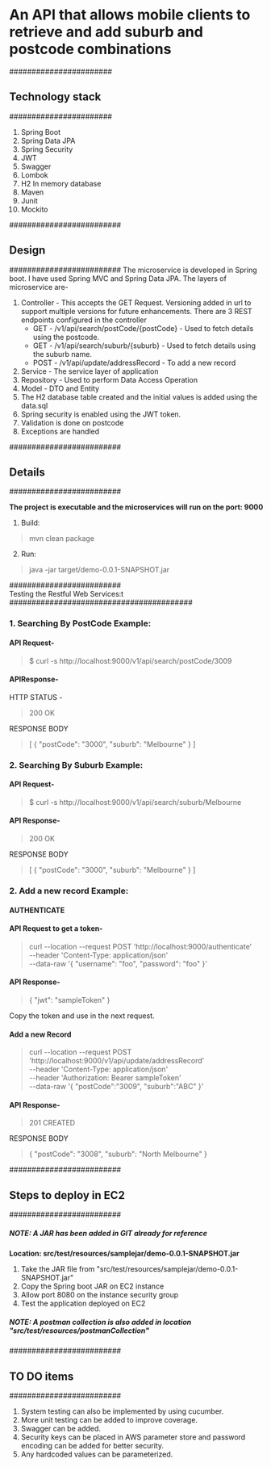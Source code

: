 # An API that allows mobile clients to retrieve and add suburb and postcode combinations

#######################<br />
## Technology stack <br/>
#######################
1. Spring Boot
2. Spring Data JPA
3. Spring Security
4. JWT
5. Swagger
6. Lombok
7. H2 In memory database
8. Maven
9. Junit
10. Mockito

#########################<br />
## Design <br />
#########################
The microservice is developed in Spring boot. 
I have used Spring MVC and Spring Data JPA. 
The layers of microservice are-

1. Controller - This accepts the GET Request. 
     Versioning added in url to support multiple versions for future enhancements. 
     There are 3 REST endpoints configured in the controller
     * GET - /v1/api/search/postCode/{postCode} - Used to fetch details using the postcode.
     * GET - /v1/api/search/suburb/{suburb} - Used to fetch details using the suburb name.
     * POST - /v1/api/update/addressRecord - To add a new record
2. Service - The service layer of application
3. Repository - Used to perform Data Access Operation
4. Model - DTO and Entity
5. The H2 database table created and the initial values is added using the data.sql
6. Spring security is enabled using the JWT token.
7. Validation is done on postcode
8. Exceptions are handled


#########################<br />
## Details<br />
#########################

**The project is executable and the microservices will run on the port: 9000**

1. Build:

>mvn clean package

2. Run:

>java -jar target/demo-0.0.1-SNAPSHOT.jar


#########################<br />
Testing the Restful Web Services:t<br />
#########################################

### 1. Searching By PostCode Example:

#### API Request-

   >$ curl -s http://localhost:9000/v1/api/search/postCode/3009

#### APIResponse-
 HTTP STATUS - 
 >200 OK 

RESPONSE BODY
>[
{
"postCode": "3000",
"suburb": "Melbourne"
}
]

### 2. Searching By Suburb Example:

#### API Request-

>$ curl -s http://localhost:9000/v1/api/search/suburb/Melbourne

#### API Response-

>200 OK

RESPONSE BODY
>[
{
"postCode": "3000",
"suburb": "Melbourne"
}
]

### 2. Add a new record Example:

#### AUTHENTICATE

#### API Request to get a token-

>curl --location --request POST 'http://localhost:9000/authenticate' \
--header 'Content-Type: application/json' \
--data-raw '{
"username": "foo",
"password": "foo"
}'

#### API Response-

> {
"jwt": "sampleToken"
}

Copy the token and use in the next request.

#### Add a new Record

>curl --location --request POST 'http://localhost:9000/v1/api/update/addressRecord' \
--header 'Content-Type: application/json' \
--header 'Authorization: Bearer sampleToken' \
--data-raw '{
"postCode":"3009",
"suburb":"ABC"
}'

#### API Response-

>201 CREATED 

RESPONSE BODY
>{
"postCode": "3008",
"suburb": "North Melbourne"
}

#########################<br />
## Steps to deploy in EC2 <br />
#########################


##### NOTE: A JAR has been added in GIT already for reference
**Location: src/test/resources/samplejar/demo-0.0.1-SNAPSHOT.jar**

1. Take the JAR file from "src/test/resources/samplejar/demo-0.0.1-SNAPSHOT.jar"
2. Copy the Spring boot JAR on EC2 instance
3. Allow port 8080 on the instance security group
4. Test the application deployed on EC2

##### NOTE: A postman collection is also added in location "src/test/resources/postmanCollection"

#########################<br />
## TO DO items <br />
#########################


1. System testing can also be implemented by using cucumber.
2. More unit testing can be added to improve coverage.
3. Swagger can be added.
4. Security keys can be placed in AWS parameter store and password encoding can be added for better security.
5. Any hardcoded values can be parameterized.


